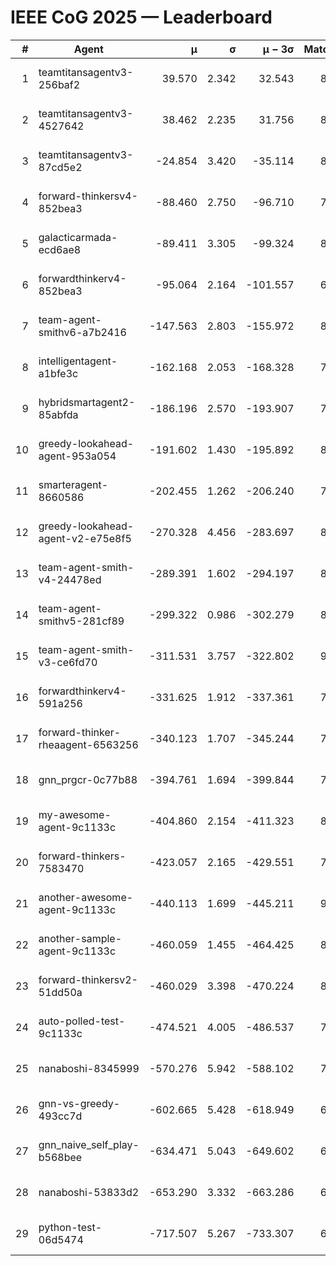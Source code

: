 # IEEE CoG 2025 — Leaderboard

| # | Agent | μ | σ | μ − 3σ | Matches | Updated |
|---:|---|---:|---:|---:|---:|---|
| 1 | teamtitansagentv3-256baf2 | 39.570 | 2.342 | 32.543 | 8660 | 2025-08-20 10:49 |
| 2 | teamtitansagentv3-4527642 | 38.462 | 2.235 | 31.756 | 8014 | 2025-08-20 10:49 |
| 3 | teamtitansagentv3-87cd5e2 | -24.854 | 3.420 | -35.114 | 8966 | 2025-08-20 10:49 |
| 4 | forward-thinkersv4-852bea3 | -88.460 | 2.750 | -96.710 | 7072 | 2025-08-20 10:49 |
| 5 | galacticarmada-ecd6ae8 | -89.411 | 3.305 | -99.324 | 8380 | 2025-08-20 10:49 |
| 6 | forwardthinkerv4-852bea3 | -95.064 | 2.164 | -101.557 | 6798 | 2025-08-20 10:49 |
| 7 | team-agent-smithv6-a7b2416 | -147.563 | 2.803 | -155.972 | 8200 | 2025-08-20 10:49 |
| 8 | intelligentagent-a1bfe3c | -162.168 | 2.053 | -168.328 | 7045 | 2025-08-20 10:49 |
| 9 | hybridsmartagent2-85abfda | -186.196 | 2.570 | -193.907 | 7690 | 2025-08-20 10:49 |
| 10 | greedy-lookahead-agent-953a054 | -191.602 | 1.430 | -195.892 | 8184 | 2025-08-20 10:49 |
| 11 | smarteragent-8660586 | -202.455 | 1.262 | -206.240 | 7139 | 2025-08-20 10:49 |
| 12 | greedy-lookahead-agent-v2-e75e8f5 | -270.328 | 4.456 | -283.697 | 8084 | 2025-08-20 10:49 |
| 13 | team-agent-smith-v4-24478ed | -289.391 | 1.602 | -294.197 | 8942 | 2025-08-20 10:49 |
| 14 | team-agent-smithv5-281cf89 | -299.322 | 0.986 | -302.279 | 8540 | 2025-08-20 10:49 |
| 15 | team-agent-smith-v3-ce6fd70 | -311.531 | 3.757 | -322.802 | 9062 | 2025-08-20 10:49 |
| 16 | forwardthinkerv4-591a256 | -331.625 | 1.912 | -337.361 | 7308 | 2025-08-20 10:49 |
| 17 | forward-thinker-rheaagent-6563256 | -340.123 | 1.707 | -345.244 | 7760 | 2025-08-20 10:49 |
| 18 | gnn_prgcr-0c77b88 | -394.761 | 1.694 | -399.844 | 7770 | 2025-08-20 10:49 |
| 19 | my-awesome-agent-9c1133c | -404.860 | 2.154 | -411.323 | 8740 | 2025-08-20 10:49 |
| 20 | forward-thinkers-7583470 | -423.057 | 2.165 | -429.551 | 7680 | 2025-08-20 10:49 |
| 21 | another-awesome-agent-9c1133c | -440.113 | 1.699 | -445.211 | 9040 | 2025-08-20 10:49 |
| 22 | another-sample-agent-9c1133c | -460.059 | 1.455 | -464.425 | 8080 | 2025-08-20 10:49 |
| 23 | forward-thinkersv2-51dd50a | -460.029 | 3.398 | -470.224 | 8540 | 2025-08-20 10:49 |
| 24 | auto-polled-test-9c1133c | -474.521 | 4.005 | -486.537 | 7980 | 2025-08-20 10:49 |
| 25 | nanaboshi-8345999 | -570.276 | 5.942 | -588.102 | 7080 | 2025-08-20 10:49 |
| 26 | gnn-vs-greedy-493cc7d | -602.665 | 5.428 | -618.949 | 6660 | 2025-08-20 10:49 |
| 27 | gnn_naive_self_play-b568bee | -634.471 | 5.043 | -649.602 | 6900 | 2025-08-20 10:49 |
| 28 | nanaboshi-53833d2 | -653.290 | 3.332 | -663.286 | 6240 | 2025-08-20 10:49 |
| 29 | python-test-06d5474 | -717.507 | 5.267 | -733.307 | 6830 | 2025-08-20 10:49 |
